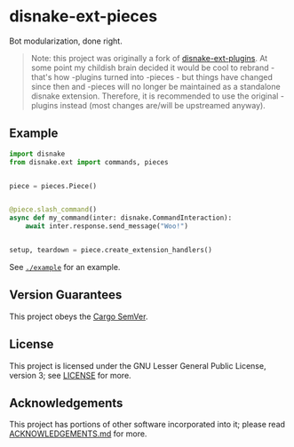 <!-- SPDX-License-Identifier: LGPL-3.0-only -->

# disnake-ext-pieces

Bot modularization, done right.

> Note: this project was originally a fork of [disnake-ext-plugins](https://github.com/Chromosologist/disnake-ext-plugins).
> At some point my childish brain decided it would be cool to rebrand - that's how -plugins turned into -pieces - but things
> have changed since then and -pieces will no longer be maintained as a standalone disnake extension.
> Therefore, it is recommended to use the original -plugins instead (most changes are/will be upstreamed anyway).

## Example

```py
import disnake
from disnake.ext import commands, pieces


piece = pieces.Piece()


@piece.slash_command()
async def my_command(inter: disnake.CommandInteraction):
    await inter.response.send_message("Woo!")


setup, teardown = piece.create_extension_handlers()
```

See [`./example`](./example) for an example.

## Version Guarantees

This project obeys the [Cargo SemVer](https://doc.rust-lang.org/cargo/reference/semver.html).

## License

This project is licensed under the GNU Lesser General Public License, version 3; see
[LICENSE](./LICENSE) for more.

## Acknowledgements

This project has portions of other software incorporated into it; please read
[ACKNOWLEDGEMENTS.md](./ACKNOWLEDGEMENTS.md) for more.
